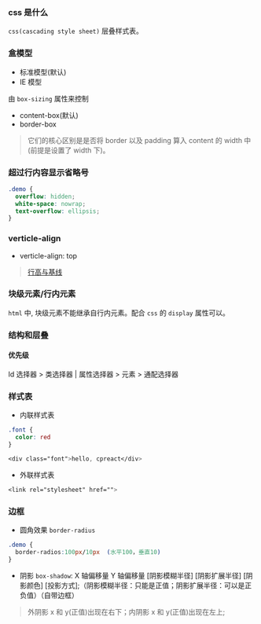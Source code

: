 ### css 是什么

`css(cascading style sheet)` 层叠样式表。

### 盒模型

* 标准模型(默认)
* IE 模型

由 `box-sizing` 属性来控制

* content-box(默认)
* border-box

> 它们的核心区别是是否将 border 以及 padding 算入 content 的 width 中(前提是设置了 width 下)。

### 超过行内容显示省略号

```css
.demo {
  overflow: hidden;
  white-space: nowrap;
  text-overflow: ellipsis;
}
```

### verticle-align

* verticle-align: top

> [行高与基线](https://blog.csdn.net/lulujiajiawenwen/article/details/8245201)

### 块级元素/行内元素

`html` 中, 块级元素不能继承自行内元素。配合 `css` 的 `display` 属性可以。

### 结构和层叠

#### 优先级

Id 选择器 > 类选择器 | 属性选择器 > 元素 > 通配选择器

### 样式表

* 内联样式表

```css
.font {
  color: red
}

<div class="font">hello, cpreact</div>
```

* 外联样式表

```css
<link rel="stylesheet" href="">
```

### 边框

* 圆角效果 `border-radius`

```css
.demo {
  border-radios:100px/10px  (水平100，垂直10)
}
```

* 阴影 `box-shadow`: X 轴偏移量 Y 轴偏移量 [阴影模糊半径] [阴影扩展半径] [阴影颜色] [投影方式];（阴影模糊半径：只能是正值；阴影扩展半径：可以是正负值）（自带边框）

> 外阴影 x 和 y(正值)出现在右下；内阴影 x 和 y(正值)出现在左上;